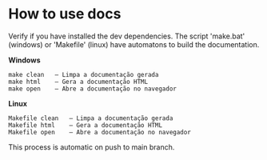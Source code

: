 # How to use docs

Verify if you have installed the dev dependencies. The script 'make.bat' (windows) or 'Makefile' (linux) have automatons to build the documentation.

**Windows**
```
make clean   — Limpa a documentação gerada
make html    — Gera a documentação HTML
make open    — Abre a documentação no navegador
```

**Linux**
```
Makefile clean   — Limpa a documentação gerada
Makefile html    — Gera a documentação HTML
Makefile open    — Abre a documentação no navegador
```

This process is automatic on push to main branch.